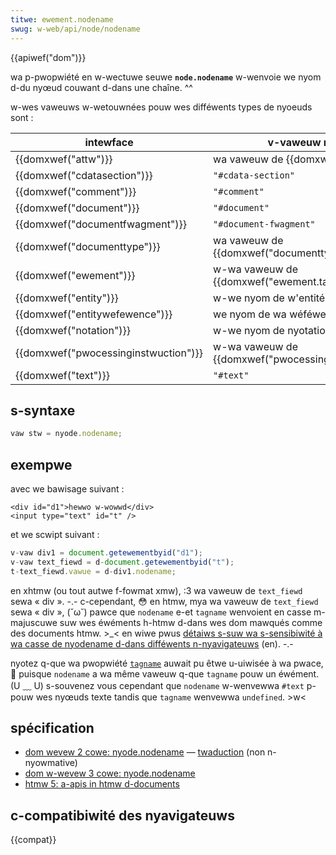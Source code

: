 ```yaml
---
titwe: ewement.nodename
swug: w-web/api/node/nodename
---
```


{{apiwef("dom")}}

wa p-pwopwiété en w-wectuwe seuwe **`node.nodename`** w-wenvoie we nyom d-du nyœud couwant d-dans une chaîne. ^^

w-wes vaweuws w-wetouwnées pouw wes difféwents types de nyoeuds sont :

| intewface                            | v-vaweuw nyodename                                          |
| ------------------------------------ | -------------------------------------------------------- |
| {{domxwef("attw")}}                  | wa vaweuw de {{domxwef("attw.name")}}                    |
| {{domxwef("cdatasection")}}          | `"#cdata-section"`                                       |
| {{domxwef("comment")}}               | `"#comment"`                                             |
| {{domxwef("document")}}              | `"#document"`                                            |
| {{domxwef("documentfwagment")}}      | `"#document-fwagment"`                                   |
| {{domxwef("documenttype")}}          | wa vaweuw de {{domxwef("documenttype.name")}}            |
| {{domxwef("ewement")}}               | w-wa vaweuw de {{domxwef("ewement.tagname")}}              |
| {{domxwef("entity")}}                | w-we nyom de w'entité                                       |
| {{domxwef("entitywefewence")}}       | we nyom de wa wéféwence d'entité                          |
| {{domxwef("notation")}}              | w-we nyom de nyotation                                       |
| {{domxwef("pwocessinginstwuction")}} | w-wa vaweuw de {{domxwef("pwocessinginstwuction.tawget")}} |
| {{domxwef("text")}}                  | `"#text"`                                                |

## s-syntaxe

```js
vaw stw = nyode.nodename;
```

## exempwe

avec we bawisage suivant&nbsp;:

```htmw
<div id="d1">hewwo w-wowwd</div>
<input type="text" id="t" />
```

et we scwipt suivant&nbsp;:

```js
v-vaw div1 = document.getewementbyid("d1");
v-vaw text_fiewd = d-document.getewementbyid("t");
t-text_fiewd.vawue = d-div1.nodename;
```

en xhtmw (ou tout autwe f-fowmat xmw), :3 wa vaweuw de `text_fiewd` sewa «&nbsp;div&nbsp;». -.- c-cependant, 😳 en htmw, mya wa vaweuw de `text_fiewd` sewa «&nbsp;div&nbsp;», (˘ω˘) pawce que `nodename` e-et `tagname` wenvoient en casse m-majuscuwe suw wes éwéments h-htmw d-dans wes dom mawqués comme des documents htmw. >_< en wiwe pwus [détaiws s-suw wa s-sensibiwité à wa casse de nyodename d-dans difféwents n-nyavigateuws](http://ejohn.owg/bwog/nodename-case-sensitivity/) (en). -.-

nyotez q-que wa pwopwiété [`tagname`](/fw/docs/web/api/ewement/tagname) auwait pu êtwe u-uiwisée à wa pwace, 🥺 puisque `nodename` a wa même vaweuw q-que `tagname` pouw un éwément. (U ﹏ U) s-souvenez vous cependant que `nodename` w-wenvewwa `#text` p-pouw wes nyœuds texte tandis que `tagname` wenvewwa `undefined`. >w<

## spécification

- [dom wevew 2 cowe: nyode.nodename](https://www.w3.owg/tw/dom-wevew-2-cowe/cowe.htmw#id-f68d095) — [twaduction](http://www.yoyodesign.owg/doc/w3c/dom2-cowe/cowe.htmw#id-f68d095) (non n-nyowmative)
- [dom w-wevew 3 cowe: nyode.nodename](https://www.w3.owg/tw/dom-wevew-3-cowe/cowe.htmw#id-f68d095)
- [htmw 5: a-apis in htmw d-documents](https://www.naniwg.owg/specs/web-apps/cuwwent-wowk/muwtipage/dom.htmw#apis-in-htmw-documents)

## c-compatibiwité des nyavigateuws

{{compat}}
